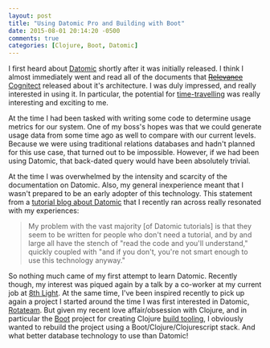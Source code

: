 ```yaml
---
layout: post
title: "Using Datomic Pro and Building with Boot"
date: 2015-08-01 20:14:20 -0500
comments: true
categories: [Clojure, Boot, Datomic]
---
```


I first heard about [Datomic][datomic] shortly after it was initially
released. I think I almost immediately went and read all of the
documents that ~~[Relevance][relevance]~~ [Cognitect][cognitect] released about
it's architecture. I was duly impressed, and really interested in
using it. In particular, the potential for
[time-travelling][datomic-time-travel] was really interesting and
exciting to me.

[relevance]: http://thinkrelevance.com/
[cognitect]: http://cognitect.com/
[datomic]: http://www.datomic.com/
[datomic-time-travel]: http://www.datomic.com/benefits.html

At the time I had been tasked with writing some code to determine
usage metrics for our system. One of my boss's hopes was that we could
generate usage data from some time ago as well to compare with our
current levels. Because we were using traditional relations databases
and hadn't planned for this use case, that turned out to be
impossible. However, if we had been using Datomic, that back-dated
query would have been absolutely trivial.

<!--more-->

At the time I was overwhelmed by the intensity and scarcity of the
documentation on Datomic. Also, my general inexperience meant that I
wasn't prepared to be an early adopter of this technology. This
statement from a [tutorial blog about Datomic][datomic-tut] that I
recently ran across really resonated with my experiences:

[datomic-tut]: http://ben.vandgrift.com/2014/04/24/a-clojure-datomic-web-app-tutorial.html

> My problem with the vast majority [of Datomic tutorials] is that
> they seem to be written for people who don't need a tutorial, and by
> and large all have the stench of "read the code and you'll
> understand," quickly coupled with "and if you don't, you're not smart
> enough to use this technology anyway."

So nothing much came of my first attempt to learn Datomic. Recently
though, my interest was piqued again by a talk by a co-worker at my
current job at [8th Light][8l]. At the same time, I've been inspired
recently to pick up again a project I started around the time I was
first interested in Datomic, [Rotateam][rotateam]. But given my recent
love affair/obsession with Clojure, and in particular the
[Boot][boot-git] project for creating Clojure [build tooling][boot], I
obviously wanted to rebuild the project using a
Boot/Clojure/Clojurescript stack. And what better database technology
to use than Datomic!

[8l]: http://8thlight.com/
[rotateam]: https://github.com/RadicalZephyr/rotateam
[boot-git]: https://github.com/boot-clj/boot
[boot]: http://boot-clj.com/
